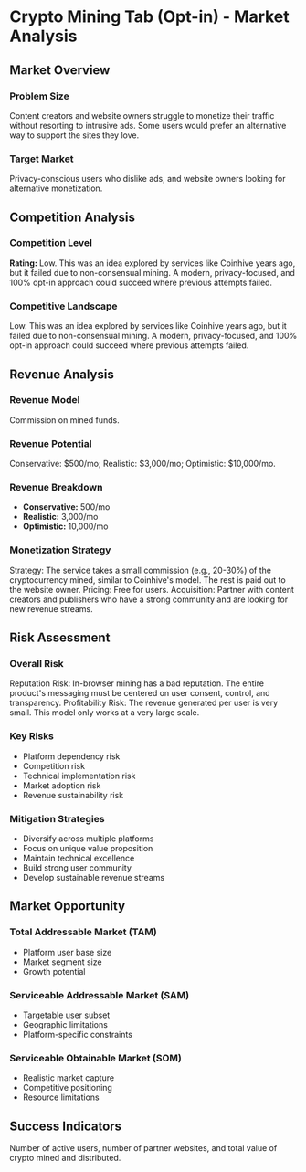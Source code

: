 # Crypto Mining Tab (Opt-in) - Market Analysis

## Market Overview

### Problem Size
Content creators and website owners struggle to monetize their traffic without resorting to intrusive ads. Some users would prefer an alternative way to support the sites they love.

### Target Market
Privacy-conscious users who dislike ads, and website owners looking for alternative monetization.

## Competition Analysis

### Competition Level
**Rating:** Low. This was an idea explored by services like Coinhive years ago, but it failed due to non-consensual mining. A modern, privacy-focused, and 100% opt-in approach could succeed where previous attempts failed.

### Competitive Landscape
Low. This was an idea explored by services like Coinhive years ago, but it failed due to non-consensual mining. A modern, privacy-focused, and 100% opt-in approach could succeed where previous attempts failed.

## Revenue Analysis

### Revenue Model
Commission on mined funds.

### Revenue Potential
Conservative: $500/mo; Realistic: $3,000/mo; Optimistic: $10,000/mo.

### Revenue Breakdown
- **Conservative:** 500/mo
- **Realistic:** 3,000/mo
- **Optimistic:** 10,000/mo

### Monetization Strategy
Strategy: The service takes a small commission (e.g., 20-30%) of the cryptocurrency mined, similar to Coinhive's model. The rest is paid out to the website owner. Pricing: Free for users. Acquisition: Partner with content creators and publishers who have a strong community and are looking for new revenue streams.

## Risk Assessment

### Overall Risk
Reputation Risk: In-browser mining has a bad reputation. The entire product's messaging must be centered on user consent, control, and transparency. Profitability Risk: The revenue generated per user is very small. This model only works at a very large scale.

### Key Risks
- Platform dependency risk
- Competition risk
- Technical implementation risk
- Market adoption risk
- Revenue sustainability risk

### Mitigation Strategies
- Diversify across multiple platforms
- Focus on unique value proposition
- Maintain technical excellence
- Build strong user community
- Develop sustainable revenue streams

## Market Opportunity

### Total Addressable Market (TAM)
- Platform user base size
- Market segment size
- Growth potential

### Serviceable Addressable Market (SAM)
- Targetable user subset
- Geographic limitations
- Platform-specific constraints

### Serviceable Obtainable Market (SOM)
- Realistic market capture
- Competitive positioning
- Resource limitations

## Success Indicators
Number of active users, number of partner websites, and total value of crypto mined and distributed.
